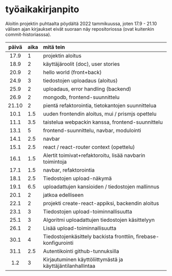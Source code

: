 # työaikakirjanpito

Aloitin projektin puhtaalta pöydältä 2022 tammikuussa, joten 17.9 - 21.10 välisen ajan kirjaukset eivät suoraan näy repositoriossa (ovat kuitenkin commit-historiasssa).

| päivä | aika | mitä tein  |
| :----:|:-----| :-----|
| 17.9 | 1    | projektin aloitus |
| 18.9 | 2    | käyttäjäroolit (doc), user stories |
| 20.9 | 2    | hello world (front+back) |
| 24.9 | 3    | tiedostojen uploadaus (aloitus) |
| 25.9 | 2    | uploadaus, error handling (backend) |
| 26.9 | 2    | mongodb, frontend-suunnittelu |
| 21.10 | 2   | pientä refaktorointia, tietokantojen suunnittelua |
| 10.1 | 1.5  | uuden frontendin aloitus, mui / prismjs opettelu |
| 11.1 | 3.5  | taistelua webpackin kanssa, frontend-suunnittelu |
| 13.1 | 5    | frontend-suunnittelu, navbar, modulointi |
| 14.1 | 2.5  | navbar |
| 15.1 | 2.5  | react / react-router context (opettelu) |
| 16.1 | 1.5  | Alertit toimivat+refaktoroitu, lisää navbarin toimintoja |
| 17.1 | 1.5  | navbar, refaktorointia |
| 18.1 | 2.5  | Tiedostojen upload-näkymä |
| 19.1 | 6.5  | uploadattujen kansioiden / tiedostojen mallinnus |
| 20.1 | 2    | jatkoa edelliseen |
| 22.1 | 2    | projekti create-react-appiksi, backendin aloitus |
| 23.1 | 3    | Tiedostojen upload-toiminnallisuutta |
| 25.1 | 3    | Algoritmi uploadattujen tiedostojen käsittelyyn |
| 26.1 | 2    | Lisää upload-toiminnallisuutta |
| 30.1 | 4    | Tiedostojenkäsittely backista fronttiin, firebase-konfigurointi |
| 31.1 | 2.5  | Autentikointi github-tunnuksilla |
| 1.2  | 3    | Kirjautuminen käyttöliittymästä ja käyttäjäntilanhallintaa |
